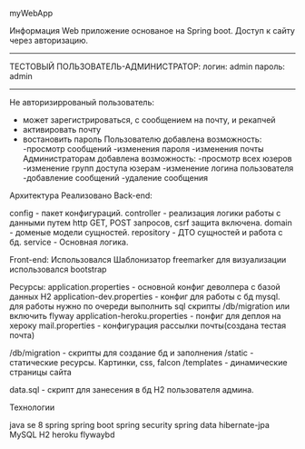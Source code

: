 myWebApp

 Информация
 Web приложение основаное на Spring boot.
 Доступ к сайту через авторизацию.
 _________________________________
 ТЕСТОВЫЙ ПОЛЬЗОВАТЕЛЬ-АДМИНИСТРАТОР:
 логин: admin
 пароль: admin
 ________________________________
 Не авторизиррованый пользователь:
 - может зарегистрироваться, с сообщением на почту, и рекапчей
 - активировать почту
 - востановить пароль
 Пользователю добавлена возможность:
 -просмотр сообщений
 -изменения пароля
 -изменения почты
 Администраторам добавлена возможность:
    -просмотр всех юзеров
    -изменение групп доступа юзерам
    -изменение логина пользователя
    -добавление сообщений
    -удаление сообщения
    
 
 Архитектура
Реализовано Back-end:

config - пакет конфигураций.
сontroller - реализация логики работы с данными путем http  GET, POST  запросов, csrf защита включена. 
domain - доменые модели сущностей.
repository -  ДТО сущностей и работа с бд.
service - Основная логика. 

 Front-end:
Использовался Шаблонизатор freemarker
для визуализации использовался bootstrap

Ресурсы:
application.properties - основной конфиг деволпера с базой данных H2
application-dev.properties - конфиг для работы с бд mysql. для работы нужно по очереди выполнить sql скрипты /db/migration или включить 
flyway
application-heroku.properties - понфиг для деплоя на хероку
mail.properties - конфигурация рассылки почты(создана тестая почта)

/db/migration - скрипты для создание бд и заполнения
/static - статические  ресурсы. Картинки, сss, falcon
/templates - динамические страницы сайта

data.sql - скрипт для занесения в  бд H2 пользователя  админа.

Технологии

java se 8
spring
spring boot
spring security
spring data
hibernate-jpa
MySQL
H2
heroku
flywaybd



